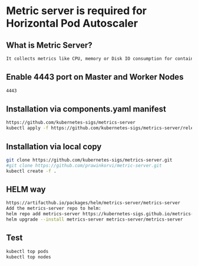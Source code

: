 # Metric server is required for Horizontal Pod Autoscaler

## What is Metric Server?
```sh
It collects metrics like CPU, memory or Disk IO consumption for containers or nodes, from the Summary API, exposed by Kubelet on each node.
```

## Enable 4443 port on Master and Worker Nodes
```sh
4443
```
## Installation via components.yaml manifest
```sh
https://github.com/kubernetes-sigs/metrics-server
kubectl apply -f https://github.com/kubernetes-sigs/metrics-server/releases/latest/download/components.yaml
```

## Installation via local copy
```sh
git clone https://github.com/kubernetes-sigs/metrics-server.git
#git clone https://github.com/prawinkorvi/metric-server.git
kubectl create -f .
```

## HELM way
```sh
https://artifacthub.io/packages/helm/metrics-server/metrics-server
Add the metrics-server repo to helm:
helm repo add metrics-server https://kubernetes-sigs.github.io/metrics-server/
helm upgrade --install metrics-server metrics-server/metrics-server
```
## Test
```sh
kubectl top pods
kubectl top nodes
```

